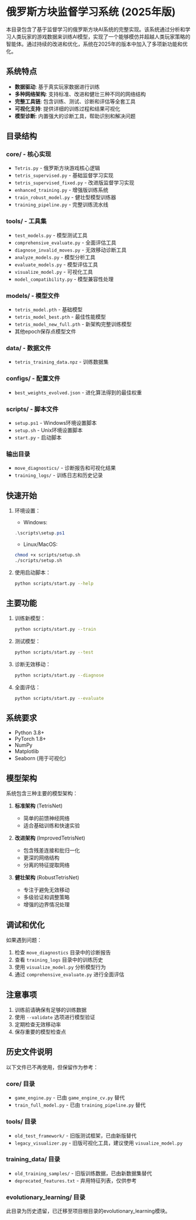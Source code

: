 # 俄罗斯方块监督学习系统 (2025年版)

本目录包含了基于监督学习的俄罗斯方块AI系统的完整实现。该系统通过分析和学习人类玩家的游戏数据来训练AI模型，实现了一个能够模仿并超越人类玩家策略的智能体。通过持续的改进和优化，系统在2025年的版本中加入了多项新功能和优化。

## 系统特点

- **数据驱动**: 基于真实玩家数据进行训练
- **多种网络架构**: 支持标准、改进和健壮三种不同的网络结构
- **完整工具链**: 包含训练、测试、诊断和评估等全套工具
- **可视化支持**: 提供详细的训练过程和结果可视化
- **模型诊断**: 内置强大的诊断工具，帮助识别和解决问题

## 目录结构

### core/ - 核心实现
- `Tetris.py` - 俄罗斯方块游戏核心逻辑
- `tetris_supervised.py` - 基础监督学习实现
- `tetris_supervised_fixed.py` - 改进版监督学习实现
- `enhanced_training.py` - 增强版训练系统
- `train_robust_model.py` - 健壮型模型训练器
- `training_pipeline.py` - 完整训练流水线

### tools/ - 工具集
- `test_models.py` - 模型测试工具
- `comprehensive_evaluate.py` - 全面评估工具
- `diagnose_invalid_moves.py` - 无效移动诊断工具
- `analyze_models.py` - 模型分析工具
- `evaluate_models.py` - 模型评估工具
- `visualize_model.py` - 可视化工具
- `model_compatibility.py` - 模型兼容性处理

### models/ - 模型文件
- `tetris_model.pth` - 基础模型
- `tetris_model_best.pth` - 最佳性能模型
- `tetris_model_new_full.pth` - 新架构完整训练模型
- 其他epoch保存点模型文件

### data/ - 数据文件
- `tetris_training_data.npz` - 训练数据集

### configs/ - 配置文件
- `best_weights_evolved.json` - 进化算法得到的最佳权重

### scripts/ - 脚本文件
- `setup.ps1` - Windows环境设置脚本
- `setup.sh` - Unix环境设置脚本
- `start.py` - 启动脚本

### 输出目录
- `move_diagnostics/` - 诊断报告和可视化结果
- `training_logs/` - 训练日志和历史记录

## 快速开始

1. 环境设置：
   - Windows:
   ```powershell
   .\scripts\setup.ps1
   ```
   - Linux/MacOS:
   ```bash
   chmod +x scripts/setup.sh
   ./scripts/setup.sh
   ```

2. 使用启动脚本：
   ```bash
   python scripts/start.py --help
   ```

## 主要功能

1. 训练新模型：
   ```bash
   python scripts/start.py --train
   ```

2. 测试模型：
   ```bash
   python scripts/start.py --test
   ```

3. 诊断无效移动：
   ```bash
   python scripts/start.py --diagnose
   ```

4. 全面评估：
   ```bash
   python scripts/start.py --evaluate
   ```

## 系统要求

- Python 3.8+
- PyTorch 1.8+
- NumPy
- Matplotlib
- Seaborn (用于可视化)

## 模型架构

系统包含三种主要的模型架构：

1. **标准架构** (TetrisNet)
   - 简单的前馈神经网络
   - 适合基础训练和快速实验

2. **改进架构** (ImprovedTetrisNet)
   - 包含残差连接和批归一化
   - 更深的网络结构
   - 分离的特征提取网络

3. **健壮架构** (RobustTetrisNet)
   - 专注于避免无效移动
   - 多级验证和调整策略
   - 增强的边界情况处理

## 调试和优化

如果遇到问题：

1. 检查 `move_diagnostics` 目录中的诊断报告
2. 查看 `training_logs` 目录中的训练历史
3. 使用 `visualize_model.py` 分析模型行为
4. 通过 `comprehensive_evaluate.py` 进行全面评估

## 注意事项

1. 训练前请确保有足够的训练数据
2. 使用 `--validate` 选项进行模型验证
3. 定期检查无效移动率
4. 保存重要的模型检查点

## 历史文件说明

以下文件已不再使用，但保留作为参考：

### core/ 目录
- `game_engine.py` - 已由 `game_engine_cv.py` 替代
- `train_full_model.py` - 已由 `training_pipeline.py` 替代

### tools/ 目录
- `old_test_framework/` - 旧版测试框架，已由新版替代
- `legacy_visualizer.py` - 旧版可视化工具，建议使用 `visualize_model.py`

### training_data/ 目录
- `old_training_samples/` - 旧版训练数据，已由新数据集替代
- `deprecated_features.txt` - 弃用特征列表，仅供参考

### evolutionary_learning/ 目录
此目录为历史遗留，已迁移至项目根目录的evolutionary_learning模块。
